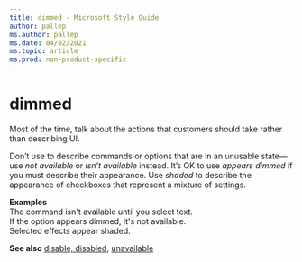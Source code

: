 ```yaml
---
title: dimmed - Microsoft Style Guide
author: pallep
ms.author: pallep
ms.date: 04/02/2021
ms.topic: article
ms.prod: non-product-specific
---
```


# dimmed

Most of the time, talk about the actions that customers should take rather than describing UI.

Don’t use to describe commands or options that are in an unusable state—use *not available* or *isn’t available* instead. It’s OK to use *appears dimmed* if you must describe their appearance. Use *shaded* to describe the appearance of checkboxes that represent a mixture of settings.

**Examples**  
The command isn't available until you select text.  
If the option appears dimmed, it's not available.  
Selected effects appear shaded.  

**See also** [disable, disabled](~/a-z-word-list-term-collections/d/disable-disabled.md), [unavailable](~/a-z-word-list-term-collections/u/unavailable.md)
